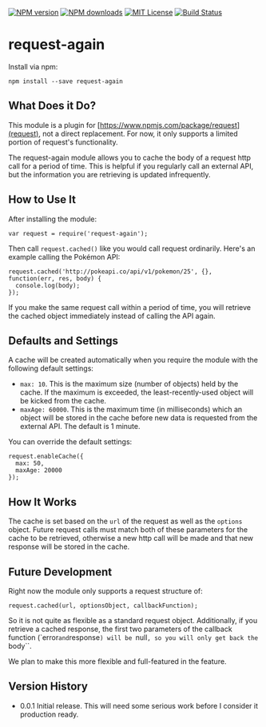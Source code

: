 [![NPM version][npm-version-image]][npm-url] [![NPM downloads][npm-downloads-image]][npm-url] [![MIT License][license-image]][license-url] [![Build Status][travis-image]][travis-url]

# request-again

Install via npm:

    npm install --save request-again

## What Does it Do?

This module is a plugin for [https://www.npmjs.com/package/request](request), not a direct replacement. For now, it only supports a limited portion of request's functionality.

The request-again module allows you to cache the body of a request http call for a period of time. This is helpful if you regularly call an external API, but the information you are retrieving is updated infrequently.

## How to Use It

After installing the module:

    var request = require('request-again');

Then call ``request.cached()`` like you would call request ordinarily. Here's an example calling the Pokémon API:

    request.cached('http://pokeapi.co/api/v1/pokemon/25', {}, function(err, res, body) {
      console.log(body);
    });

If you make the same request call within a period of time, you will retrieve the cached object immediately instead of calling the API again.

## Defaults and Settings

A cache will be created automatically when you require the module with the following default settings:

* ``max: 10``. This is the maximum size (number of objects) held by the cache. If the maximum is exceeded, the least-recently-used object will be kicked from the cache.
* ``maxAge: 60000``. This is the maximum time (in milliseconds) which an object will be stored in the cache before new data is requested from the external API. The default is 1 minute.

You can override the default settings:

    request.enableCache({
      max: 50,
      maxAge: 20000
    });

## How It Works

The cache is set based on the ``url`` of the request as well as the ``options`` object. Future request calls must match both of these parameters for the cache to be retrieved, otherwise a new http call will be made and that new response will be stored in the cache.

## Future Development

Right now the module only supports a request structure of:

    request.cached(url, optionsObject, callbackFunction);

So it is not quite as flexible as a standard request object. Additionally, if you retrieve a cached response, the first two parameters of the callback function (`error`` and ``response``) will be ``null``, so you will only get back the ``body``.

We plan to make this more flexible and full-featured in the feature.

## Version History

* 0.0.1 Initial release. This will need some serious work before I consider it production ready.

[license-image]: http://img.shields.io/badge/license-MIT-blue.svg?style=flat-square
[license-url]: https://github.com/hemphillcc/request-again/blob/master/LICENSE

[npm-version-image]: http://img.shields.io/npm/v/request-again.svg?style=flat-square
[npm-downloads-image]: http://img.shields.io/npm/dm/request-again.svg?style=flat-square
[npm-url]: https://npmjs.org/package/request-again

[travis-image]: http://img.shields.io/travis/hemphillcc/request-again.svg?style=flat-square
[travis-url]: http://travis-ci.org/hemphillcc/request-again